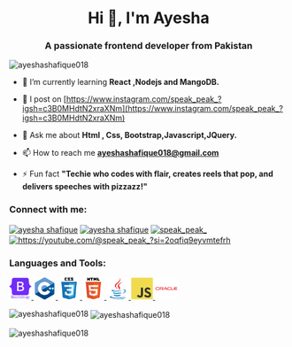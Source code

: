 <h1 align="center">Hi 👋, I'm Ayesha</h1>
<h3 align="center">A passionate frontend developer from Pakistan</h3>

<p align="left"> <img src="https://komarev.com/ghpvc/?username=ayeshashafique018&label=Profile%20views&color=0e75b6&style=flat" alt="ayeshashafique018" /> </p>

- 🌱 I’m currently learning **React ,Nodejs and MangoDB.**



- 📝 I post on [https://www.instagram.com/speak_peak_?igsh=c3B0MHdtN2xraXNm](https://www.instagram.com/speak_peak_?igsh=c3B0MHdtN2xraXNm)

- 💬 Ask me about **Html , Css, Bootstrap,Javascript,JQuery.**

- 📫 How to reach me **ayeshashafique018@gmail.com**

- ⚡ Fun fact **"Techie who codes with flair, creates reels that pop, and delivers speeches with pizzazz!"**

<h3 align="left">Connect with me:</h3>
<p align="left">
<a href="https://www.linkedin.com/in/ayesha-shafique-2a786a194?utm_source=share&utm_campaign=share_via&utm_content=profile&utm_medium=android_app" target="blank"><img align="center" src="https://raw.githubusercontent.com/rahuldkjain/github-profile-readme-generator/master/src/images/icons/Social/linked-in-alt.svg" alt="ayesha shafique" height="30" width="40" /></a>
<a href="https://fb.com/ayesha shafique" target="blank"><img align="center" src="https://www.facebook.com/profile.php?id=100058292358975&mibextid=ZbWKwL" alt="ayesha shafique" height="30" width="40" /></a>
<a href="https://instagram.com/speak_peak_" target="blank"><img align="center" src="https://raw.githubusercontent.com/rahuldkjain/github-profile-readme-generator/master/src/images/icons/Social/instagram.svg" alt="speak_peak_" height="30" width="40" /></a>
<a href="https://youtube.com/@speak_peak_?si=2OQFiQ9EyvmTEfrH" target="blank"><img align="center" src="https://raw.githubusercontent.com/rahuldkjain/github-profile-readme-generator/master/src/images/icons/Social/youtube.svg" alt="https://youtube.com/@speak_peak_?si=2oqfiq9eyvmtefrh" height="30" width="40" /></a>
</p>

<h3 align="left">Languages and Tools:</h3>
<p align="left"> <a href="https://getbootstrap.com" target="_blank" rel="noreferrer"> <img src="https://raw.githubusercontent.com/devicons/devicon/master/icons/bootstrap/bootstrap-plain-wordmark.svg" alt="bootstrap" width="40" height="40"/> </a> <a href="https://www.w3schools.com/cpp/" target="_blank" rel="noreferrer"> <img src="https://raw.githubusercontent.com/devicons/devicon/master/icons/cplusplus/cplusplus-original.svg" alt="cplusplus" width="40" height="40"/> </a> <a href="https://www.w3schools.com/css/" target="_blank" rel="noreferrer"> <img src="https://raw.githubusercontent.com/devicons/devicon/master/icons/css3/css3-original-wordmark.svg" alt="css3" width="40" height="40"/> </a> <a href="https://www.w3.org/html/" target="_blank" rel="noreferrer"> <img src="https://raw.githubusercontent.com/devicons/devicon/master/icons/html5/html5-original-wordmark.svg" alt="html5" width="40" height="40"/> </a> <a href="https://www.java.com" target="_blank" rel="noreferrer"> <img src="https://raw.githubusercontent.com/devicons/devicon/master/icons/java/java-original.svg" alt="java" width="40" height="40"/> </a> <a href="https://developer.mozilla.org/en-US/docs/Web/JavaScript" target="_blank" rel="noreferrer"> <img src="https://raw.githubusercontent.com/devicons/devicon/master/icons/javascript/javascript-original.svg" alt="javascript" width="40" height="40"/> </a> <a href="https://www.oracle.com/" target="_blank" rel="noreferrer"> <img src="https://raw.githubusercontent.com/devicons/devicon/master/icons/oracle/oracle-original.svg" alt="oracle" width="40" height="40"/> </a> </p>

<p><img align="left" src="https://github-readme-stats.vercel.app/api/top-langs?username=ayeshashafique018&show_icons=true&locale=en&layout=compact" alt="ayeshashafique018" /></p>

<p>&nbsp;<img align="center" src="https://github-readme-stats.vercel.app/api?username=ayeshashafique018&show_icons=true&locale=en" alt="ayeshashafique018" /></p>

<p><img align="center" src="https://github-readme-streak-stats.herokuapp.com/?user=ayeshashafique018&" alt="ayeshashafique018" /></p>
